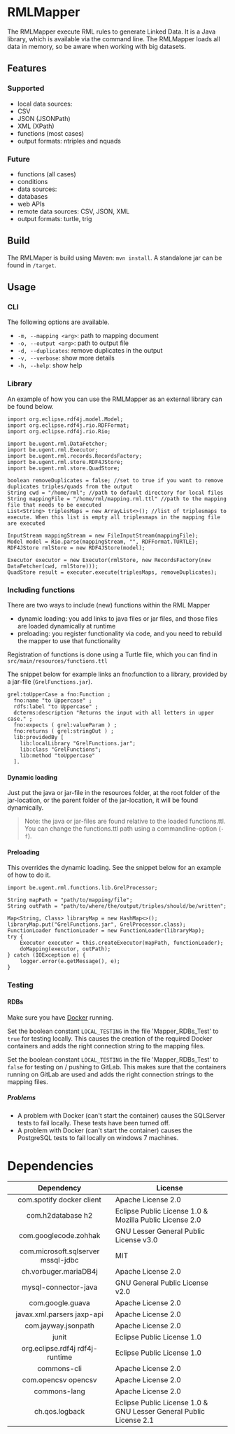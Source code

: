 # RMLMapper

The RMLMapper execute RML rules to generate Linked Data.
It is a Java library, which is available via the command line. 
The RMLMapper loads all data in memory, so be aware when working with big datasets.

## Features

### Supported
- local data sources:
 - CSV
 - JSON (JSONPath)
 - XML (XPath)
- functions (most cases)
- output formats: ntriples and nquads

### Future
- functions (all cases)
- conditions
- data sources:
 - databases
 - web APIs
 - remote data sources: CSV, JSON, XML
- output formats: turtle, trig

## Build
The RMLMaper is build using Maven: `mvn install`.
A standalone jar can be found in `/target`.

## Usage

### CLI
The following options are available.

- `-m, --mapping <arg>`: path to mapping document
- `-o, --output <arg>`: path to output file
- `-d, --duplicates`: remove duplicates in the output
- `-v, --verbose`: show more details
- `-h, --help`: show help

### Library

An example of how you can use the RMLMapper as an external library can be found below.

```
import org.eclipse.rdf4j.model.Model;
import org.eclipse.rdf4j.rio.RDFFormat;
import org.eclipse.rdf4j.rio.Rio;

import be.ugent.rml.DataFetcher;
import be.ugent.rml.Executor;
import be.ugent.rml.records.RecordsFactory;
import be.ugent.rml.store.RDF4JStore;
import be.ugent.rml.store.QuadStore;

boolean removeDuplicates = false; //set to true if you want to remove duplicates triples/quads from the output
String cwd = "/home/rml"; //path to default directory for local files
String mappingFile = "/home/rml/mapping.rml.ttl" //path to the mapping file that needs to be executed
List<String> triplesMaps = new ArrayList<>(); //list of triplesmaps to execute. When this list is empty all triplesmaps in the mapping file are executed

InputStream mappingStream = new FileInputStream(mappingFile);
Model model = Rio.parse(mappingStream, "", RDFFormat.TURTLE);
RDF4JStore rmlStore = new RDF4JStore(model);

Executor executor = new Executor(rmlStore, new RecordsFactory(new DataFetcher(cwd, rmlStore)));
QuadStore result = executor.execute(triplesMaps, removeDuplicates);
```

### Including functions

There are two ways to include (new) functions within the RML Mapper
  * dynamic loading: you add links to java files or jar files, and those files are loaded dynamically at runtime
  * preloading: you register functionality via code, and you need to rebuild the mapper to use that functionality
  
Registration of functions is done using a Turtle file, which you can find in `src/main/resources/functions.ttl`

The snippet below for example links an fno:function to a library, provided by a jar-file (`GrelFunctions.jar`).

```
grel:toUpperCase a fno:Function ;
  fno:name "to Uppercase" ;
  rdfs:label "to Uppercase" ;
  dcterms:description "Returns the input with all letters in upper case." ;
  fno:expects ( grel:valueParam ) ;
  fno:returns ( grel:stringOut ) ;
  lib:providedBy [
    lib:localLibrary "GrelFunctions.jar";
    lib:class "GrelFunctions";
    lib:method "toUppercase"
  ].
```

#### Dynamic loading

Just put the java or jar-file in the resources folder,
at the root folder of the jar-location,
or the parent folder of the jar-location,
it will be found dynamically.

> Note: the java or jar-files are found relative to the loaded functions.ttl.
You can change the functions.ttl path using a commandline-option (`-f`).

#### Preloading

This overrides the dynamic loading.
See the snippet below for an example of how to do it.

```
import be.ugent.rml.functions.lib.GrelProcessor;

String mapPath = "path/to/mapping/file";
String outPath = "path/to/where/the/output/triples/should/be/written";

Map<String, Class> libraryMap = new HashMap<>();
libraryMap.put("GrelFunctions.jar", GrelProcessor.class);
FunctionLoader functionLoader = new FunctionLoader(libraryMap);
try {
    Executor executor = this.createExecutor(mapPath, functionLoader);
    doMapping(executor, outPath);
} catch (IOException e) {
    logger.error(e.getMessage(), e);
}
```

### Testing
#### RDBs
Make sure you have [Docker](https://www.docker.com) running.

Set the boolean constant ```LOCAL_TESTING``` in the file 'Mapper_RDBs_Test' to ```true``` for testing locally. 
This causes the creation of the required Docker containers and adds the right connection string to the mapping files.

Set the boolean constant ```LOCAL_TESTING``` in the file 'Mapper_RDBs_Test' to ```false``` for testing on / pushing to GitLab. 
This makes sure that the containers running on GitLab are used and adds the right connection strings to the mapping files.

##### Problems
* A problem with Docker (can't start the container) causes the SQLServer tests to fail locally. These tests have been turned off.
* A problem with Docker (can't start the container) causes the PostgreSQL tests to fail locally on windows 7 machines.

# Dependencies

|             Dependency             | License                                                            |
|:----------------------------------:|--------------------------------------------------------------------|
| com.spotify docker client          | Apache License 2.0                                                 |
| com.h2database h2                  | Eclipse Public License 1.0 & Mozilla Public License 2.0            |
| com.googlecode.zohhak              | GNU Lesser General Public License v3.0                             |
| com.microsoft.sqlserver mssql-jdbc | MIT                                                                |
| ch.vorbuger.mariaDB4j              | Apache License 2.0                                                 |
| mysql-connector-java               | GNU General Public License v2.0                                    |
| com.google.guava                   | Apache License 2.0                                                 |
| javax.xml.parsers jaxp-api         | Apache License 2.0                                                 |
| com.jayway.jsonpath                | Apache License 2.0                                                 |
| junit                              | Eclipse Public License 1.0                                         |
| org.eclipse.rdf4j rdf4j-runtime    | Eclipse Public License 1.0                                         |
| commons-cli                        | Apache License 2.0                                                 |
| com.opencsv opencsv                | Apache License 2.0                                                 |
| commons-lang                       | Apache License 2.0                                                 |
| ch.qos.logback                     | Eclipse Public License 1.0 & GNU Lesser General Public License 2.1 |
